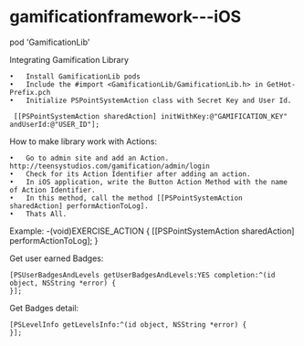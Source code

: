 # gamificationframework---iOS

pod 'GamificationLib'

Integrating Gamification Library

	•	Install GamificationLib pods
	•	Include the #import <GamificationLib/GamificationLib.h> in GetHot-Prefix.pch
	•	Initialize PSPointSystemAction class with Secret Key and User Id.
	
	 [[PSPointSystemAction sharedAction] initWithKey:@"GAMIFICATION_KEY" andUserId:@"USER_ID"];
 
How to make library work with Actions:

	•	Go to admin site and add an Action. http://teensystudios.com/gamification/admin/login
	•	Check for its Action Identifier after adding an action.
	•	In iOS application, write the Button Action Method with the name of Action Identifier.
	•	In this method, call the method [[PSPointSystemAction sharedAction] performActionToLog].
	•	Thats All.


Example:
	-(void)EXERCISE_ACTION {
    		[[PSPointSystemAction sharedAction] performActionToLog];
	}


Get user earned Badges:

    [PSUserBadgesAndLevels getUserBadgesAndLevels:YES completion:^(id object, NSString *error) {
    }];

Get Badges detail:

    [PSLevelInfo getLevelsInfo:^(id object, NSString *error) { 
    }];
